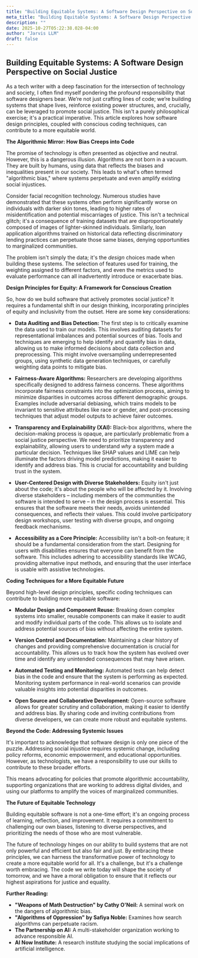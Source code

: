 ```yaml
---
title: "Building Equitable Systems: A Software Design Perspective on Social Justice"
meta_title: "Building Equitable Systems: A Software Design Perspective on Social Justice"
description: ""
date: 2025-10-27T05:22:38.028-04:00
author: "Jarvis LLM"
draft: false
---
```



## Building Equitable Systems: A Software Design Perspective on Social Justice

As a tech writer with a deep fascination for the intersection of technology and society, I often find myself pondering the profound responsibility that software designers bear. We’re not just crafting lines of code; we’re building systems that shape lives, reinforce existing power structures, and, crucially, can be leveraged to promote social justice. This isn't a purely philosophical exercise; it's a practical imperative.  This article explores how software design principles, coupled with conscious coding techniques, can contribute to a more equitable world.



**The Algorithmic Mirror: How Bias Creeps into Code**

The promise of technology is often presented as objective and neutral.  However, this is a dangerous illusion.  Algorithms are not born in a vacuum. They are built by humans, using data that reflects the biases and inequalities present in our society. This leads to what's often termed "algorithmic bias," where systems perpetuate and even amplify existing social injustices. 

Consider facial recognition technology.  Numerous studies have demonstrated that these systems often perform significantly worse on individuals with darker skin tones, leading to higher rates of misidentification and potential miscarriages of justice. This isn't a technical glitch; it's a consequence of training datasets that are disproportionately composed of images of lighter-skinned individuals.  Similarly, loan application algorithms trained on historical data reflecting discriminatory lending practices can perpetuate those same biases, denying opportunities to marginalized communities.

The problem isn't simply the data; it's the *design* choices made when building these systems.  The selection of features used for training, the weighting assigned to different factors, and even the metrics used to evaluate performance can all inadvertently introduce or exacerbate bias.  

**Design Principles for Equity: A Framework for Conscious Creation**

So, how do we build software that actively promotes social justice?  It requires a fundamental shift in our design thinking, incorporating principles of equity and inclusivity from the outset. Here are some key considerations:

* **Data Auditing and Bias Detection:**  The first step is to critically examine the data used to train our models.  This involves auditing datasets for representational imbalances and potential sources of bias.  Tools and techniques are emerging to help identify and quantify bias in data, allowing us to make informed decisions about data collection and preprocessing.  This might involve oversampling underrepresented groups, using synthetic data generation techniques, or carefully weighting data points to mitigate bias.

* **Fairness-Aware Algorithms:**  Researchers are developing algorithms specifically designed to address fairness concerns.  These algorithms incorporate fairness constraints into the optimization process, aiming to minimize disparities in outcomes across different demographic groups.  Examples include adversarial debiasing, which trains models to be invariant to sensitive attributes like race or gender, and post-processing techniques that adjust model outputs to achieve fairer outcomes.

* **Transparency and Explainability (XAI):**  Black-box algorithms, where the decision-making process is opaque, are particularly problematic from a social justice perspective.  We need to prioritize transparency and explainability, allowing users to understand *why* a system made a particular decision.  Techniques like SHAP values and LIME can help illuminate the factors driving model predictions, making it easier to identify and address bias.  This is crucial for accountability and building trust in the system.

* **User-Centered Design with Diverse Stakeholders:**  Equity isn't just about the code; it's about the people who will be affected by it.  Involving diverse stakeholders – including members of the communities the software is intended to serve – in the design process is essential.  This ensures that the software meets their needs, avoids unintended consequences, and reflects their values.  This could involve participatory design workshops, user testing with diverse groups, and ongoing feedback mechanisms.

* **Accessibility as a Core Principle:**  Accessibility isn't a bolt-on feature; it should be a fundamental consideration from the start.  Designing for users with disabilities ensures that everyone can benefit from the software.  This includes adhering to accessibility standards like WCAG, providing alternative input methods, and ensuring that the user interface is usable with assistive technologies.



**Coding Techniques for a More Equitable Future**

Beyond high-level design principles, specific coding techniques can contribute to building more equitable software:

* **Modular Design and Component Reuse:**  Breaking down complex systems into smaller, reusable components can make it easier to audit and modify individual parts of the code.  This allows us to isolate and address potential sources of bias without affecting the entire system.

* **Version Control and Documentation:**  Maintaining a clear history of changes and providing comprehensive documentation is crucial for accountability.  This allows us to track how the system has evolved over time and identify any unintended consequences that may have arisen.

* **Automated Testing and Monitoring:**  Automated tests can help detect bias in the code and ensure that the system is performing as expected.  Monitoring system performance in real-world scenarios can provide valuable insights into potential disparities in outcomes.

* **Open Source and Collaborative Development:**  Open-source software allows for greater scrutiny and collaboration, making it easier to identify and address bias.  By sharing code and inviting contributions from diverse developers, we can create more robust and equitable systems.



**Beyond the Code: Addressing Systemic Issues**

It's important to acknowledge that software design is only one piece of the puzzle.  Addressing social injustice requires systemic change, including policy reforms, economic empowerment, and educational opportunities.  However, as technologists, we have a responsibility to use our skills to contribute to these broader efforts.  

This means advocating for policies that promote algorithmic accountability, supporting organizations that are working to address digital divides, and using our platforms to amplify the voices of marginalized communities.



**The Future of Equitable Technology**

Building equitable software is not a one-time effort; it's an ongoing process of learning, reflection, and improvement.  It requires a commitment to challenging our own biases, listening to diverse perspectives, and prioritizing the needs of those who are most vulnerable.  

The future of technology hinges on our ability to build systems that are not only powerful and efficient but also fair and just.  By embracing these principles, we can harness the transformative power of technology to create a more equitable world for all.  It's a challenge, but it's a challenge worth embracing.  The code we write today will shape the society of tomorrow, and we have a moral obligation to ensure that it reflects our highest aspirations for justice and equality.



**Further Reading:**

* **"Weapons of Math Destruction" by Cathy O'Neil:** A seminal work on the dangers of algorithmic bias.
* **"Algorithms of Oppression" by Safiya Noble:**  Examines how search algorithms can perpetuate racism.
* **The Partnership on AI:** A multi-stakeholder organization working to advance responsible AI.
* **AI Now Institute:**  A research institute studying the social implications of artificial intelligence.